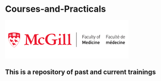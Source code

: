 # Courses-and-Practicals
![alt text](https://github.com/abayega/Courses-and-Practicals/blob/master/WTAC_2019/images/mcgill%20logo.png)

## This is a repository of past and current trainings 


